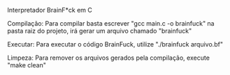 Interpretador BrainF*ck em C

Compilação:
Para compilar basta escrever "gcc main.c -o brainfuck" na pasta raiz do projeto, irá gerar um arquivo chamado "brainfuck"

Executar:
Para executar o código BrainFuck, utilize "./brainfuck arquivo.bf"

Limpeza:
Para remover os arquivos gerados pela compilação, execute "make clean"